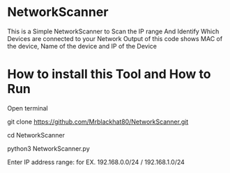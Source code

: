 # NetworkScanner
This is a Simple NetworkScanner to Scan the IP range And Identify Which Devices are connected to your Network Output of this code shows MAC of the device, Name of the device and IP of the Device
# How to install this Tool and How to Run
Open terminal

git clone https://github.com/Mrblackhat80/NetworkScanner.git

cd NetworkScanner

python3 NetworkScanner.py

Enter IP address range: for EX. 192.168.0.0/24 / 192.168.1.0/24
